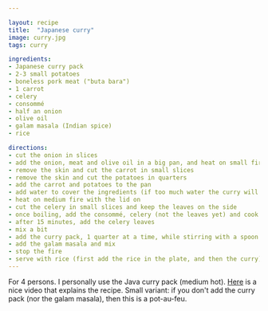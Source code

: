 ```yaml
---

layout: recipe
title:  "Japanese curry"
image: curry.jpg
tags: curry

ingredients:
- Japanese curry pack
- 2-3 small potatoes
- boneless pork meat ("buta bara")
- 1 carrot
- celery
- consommé
- half an onion
- olive oil
- galam masala (Indian spice)
- rice

directions:
- cut the onion in slices
- add the onion, meat and olive oil in a big pan, and heat on small fire until the meat is no longer red
- remove the skin and cut the carrot in small slices
- remove the skin and cut the potatoes in quarters
- add the carrot and potatoes to the pan
- add water to cover the ingredients (if too much water the curry will be too liquid)
- heat on medium fire with the lid on
- cut the celery in small slices and keep the leaves on the side
- once boiling, add the consommé, celery (not the leaves yet) and cook for 15 minutes with the lid
- after 15 minutes, add the celery leaves
- mix a bit
- add the curry pack, 1 quarter at a time, while stirring with a spoon
- add the galam masala and mix
- stop the fire
- serve with rice (first add the rice in the plate, and then the curry)
---
```


For 4 persons.
I personally use the Java curry pack (medium hot).
<a href="https://www.youtube.com/watch?v=PMq3mnl9E40">Here</a> is a nice video that explains the recipe.
Small variant: if you don't add the curry pack (nor the galam masala), then this is a pot-au-feu.

